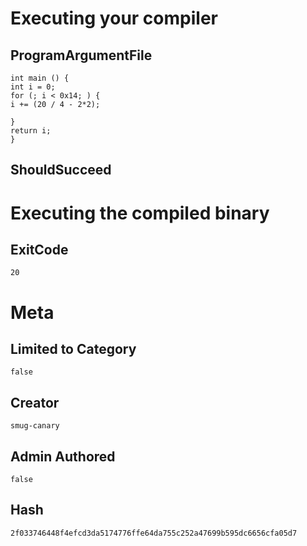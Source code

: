 # Executing your compiler

## ProgramArgumentFile

```
int main () {
int i = 0;
for (; i < 0x14; ) {
i += (20 / 4 - 2*2);

}
return i;
}
```

## ShouldSucceed

# Executing the compiled binary

## ExitCode

```
20
```

# Meta

## Limited to Category

```
false
```

## Creator

```
smug-canary
```

## Admin Authored

```
false
```

## Hash

```
2f033746448f4efcd3da5174776ffe64da755c252a47699b595dc6656cfa05d7
```
